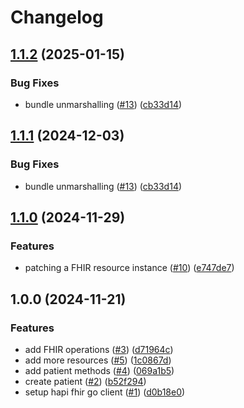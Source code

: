 # Changelog

## [1.1.2](https://github.com/savannahghi/hapi-fhir-go/compare/v1.1.1...v1.1.2) (2025-01-15)


### Bug Fixes

* bundle unmarshalling ([#13](https://github.com/savannahghi/hapi-fhir-go/issues/13)) ([cb33d14](https://github.com/savannahghi/hapi-fhir-go/commit/cb33d143273613d9e8c76e9fe2522fcd102238ff))

## [1.1.1](https://github.com/savannahghi/hapi-fhir-go/compare/v1.1.0...v1.1.1) (2024-12-03)


### Bug Fixes

* bundle unmarshalling ([#13](https://github.com/savannahghi/hapi-fhir-go/issues/13)) ([cb33d14](https://github.com/savannahghi/hapi-fhir-go/commit/cb33d143273613d9e8c76e9fe2522fcd102238ff))

## [1.1.0](https://github.com/savannahghi/hapi-fhir-go/compare/v1.0.0...v1.1.0) (2024-11-29)


### Features

* patching a FHIR resource instance ([#10](https://github.com/savannahghi/hapi-fhir-go/issues/10)) ([e747de7](https://github.com/savannahghi/hapi-fhir-go/commit/e747de79e5583846c5cea13ea586e90ccc17ccc9))

## 1.0.0 (2024-11-21)


### Features

* add FHIR operations ([#3](https://github.com/savannahghi/hapi-fhir-go/issues/3)) ([d71964c](https://github.com/savannahghi/hapi-fhir-go/commit/d71964c70d433d8d96fb6d2f70143ecc9eb0176f))
* add more resources ([#5](https://github.com/savannahghi/hapi-fhir-go/issues/5)) ([1c0867d](https://github.com/savannahghi/hapi-fhir-go/commit/1c0867dc0141c7d7a627badb1e6bd7eb17dd4d0a))
* add patient methods ([#4](https://github.com/savannahghi/hapi-fhir-go/issues/4)) ([069a1b5](https://github.com/savannahghi/hapi-fhir-go/commit/069a1b588b2776a24a58388ac919a3519bdc3d02))
* create patient ([#2](https://github.com/savannahghi/hapi-fhir-go/issues/2)) ([b52f294](https://github.com/savannahghi/hapi-fhir-go/commit/b52f294f879106e8c0a05ee9b8e0ebea5f79d2d3))
* setup hapi fhir go client ([#1](https://github.com/savannahghi/hapi-fhir-go/issues/1)) ([d0b18e0](https://github.com/savannahghi/hapi-fhir-go/commit/d0b18e0066f4ef23112904af97b1256cbbe6a7dd))
